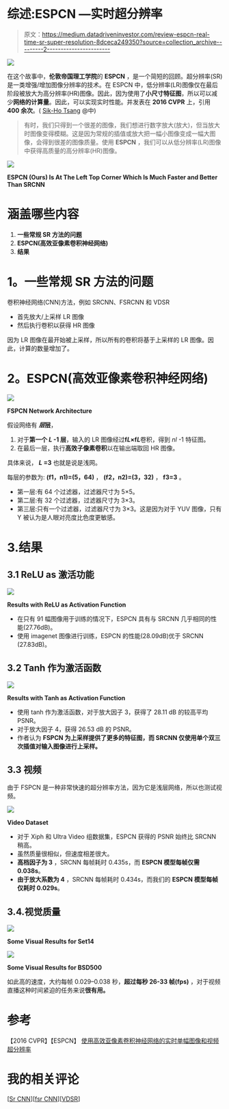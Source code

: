 # 综述:ESPCN —实时超分辨率

> 原文：<https://medium.datadriveninvestor.com/review-espcn-real-time-sr-super-resolution-8dceca249350?source=collection_archive---------2----------------------->

[![](img/533fb3953a45e11f1218b4dc888381e0.png)](http://www.track.datadriveninvestor.com/1126A)

在这个故事中，**伦敦帝国理工学院**的 **ESPCN** ，是一个简短的回顾。超分辨率(SR)是一类增强/增加图像分辨率的技术。在 ESPCN 中，低分辨率(LR)图像仅在最后阶段被放大为高分辨率(HR)图像。因此，因为使用了**小尺寸特征图**，所以可以减少**网络的计算量**。因此，可以实现实时性能。并发表在 **2016 CVPR** 上，引用 **400 余次**。( [Sik-Ho Tsang](https://medium.com/u/aff72a0c1243?source=post_page-----8dceca249350--------------------------------) @中)

> 有时，我们只得到一个很差的图像，我们想进行数字放大(放大)，但当放大时图像变得模糊。这是因为常规的插值或放大把一幅小图像变成一幅大图像，会得到很差的图像质量。使用 **ESPCN** ，我们可以从低分辨率(LR)图像中获得高质量的高分辨率(HR)图像。

![](img/16423e628710cf310d8058ea3608e811.png)

**ESPCN (Ours) Is At The Left Top Corner Which Is Much Faster and Better Than SRCNN**

# 涵盖哪些内容

1.  **一些常规 SR 方法的问题**
2.  **ESPCN(高效亚像素卷积神经网络)**
3.  **结果**

# **1。一些常规 SR 方法的问题**

卷积神经网络(CNN)方法，例如 SRCNN、FSRCNN 和 VDSR

*   首先放大/上采样 LR 图像
*   然后执行卷积以获得 HR 图像

因为 LR 图像在最开始被上采样，所以所有的卷积将基于上采样的 LR 图像。因此，计算的数量增加了。

# **2。ESPCN(高效亚像素卷积神经网络)**

![](img/75c5fc3072811b4e8b9d503f7c956d73.png)

**FSPCN Network Architecture**

假设网络有 ***层*层**，

1.  对于**第一个 *L* -1 层**，输入的 LR 图像经过**f*L*×f*L***卷积，得到 *nl* -1 特征图。
2.  在最后一层，执行**高效子像素卷积**以在输出端取回 HR 图像。

具体来说， ***L* =3** 也就是说是浅网。

每层的参数为: **(f1，n1)=(5，64)** ， **(f2，n2)=(3，32)** ， **f3=3** 。

*   第一层:有 64 个过滤器，过滤器尺寸为 5×5。
*   第二层:有 32 个过滤器，过滤器尺寸为 3×3。
*   第三层:只有一个过滤器，过滤器尺寸为 3×3。这是因为对于 YUV 图像，只有 Y 被认为是人眼对亮度比色度更敏感。

# 3.结果

## 3.1 ReLU as 激活功能

![](img/6c32825ae6252bac7a1d6c6d3f6ccedc.png)

**Results with ReLU as Activation Function**

*   在只有 91 幅图像用于训练的情况下，ESPCN 具有与 SRCNN 几乎相同的性能(27.76dB)。
*   使用 imagenet 图像进行训练，ESPCN 的性能(28.09dB)优于 SRCNN (27.83dB)。

## 3.2 Tanh 作为激活函数

![](img/3d013ff9d887d74fbcd9c1e30735b3b3.png)

**Results with Tanh as Activation Function**

*   使用 tanh 作为激活函数，对于放大因子 3，获得了 28.11 dB 的较高平均 PSNR。
*   对于放大因子 4，获得 26.53 dB 的 PSNR。
*   作者认为 **FSPCN 为上采样提供了更多的特征图，而 SRCNN 仅使用单个双三次插值对输入图像进行上采样。**

## 3.3 视频

由于 FSPCN 是一种非常快速的超分辨率方法，因为它是浅层网络，所以也测试视频。

![](img/669383df29943d9343abe8cb489cab45.png)

**Video Dataset**

*   对于 Xiph 和 Ultra Video 组数据集，ESPCN 获得的 PSNR 始终比 SRCNN 稍高。
*   虽然质量很相似，但速度相差很大。
*   **高档因子为 3** ，SRCNN 每帧耗时 0.435s，而 **ESPCN 模型每帧仅需 0.038s**。
*   **由于放大系数为 4** ，SRCNN 每帧耗时 0.434s，而我们的 **ESPCN 模型每帧仅耗时 0.029s**。

## 3.4.视觉质量

![](img/2cf6b405ff68f52d247e784cf0fdfee4.png)

**Some Visual Results for Set14**

![](img/3d02eceef79189de0e0cabfbc9e44da9.png)

**Some Visual Results for BSD500**

如此高的速度，大约每帧 0.029–0.038 秒，**超过每秒 26-33 帧(fps)** ，对于视频直播这种时间紧迫的任务来说**很有用。**

# 参考

【2016 CVPR】【ESPCN】
[使用高效亚像素卷积神经网络的实时单幅图像和视频超分辨率](https://arxiv.org/abs/1609.05158)

# 我的相关评论

[[Sr CNN](https://medium.com/coinmonks/review-srcnn-super-resolution-3cb3a4f67a7c)][[fsr CNN](https://towardsdatascience.com/review-fsrcnn-super-resolution-80ca2ee14da4)][[VDSR](https://towardsdatascience.com/review-vdsr-super-resolution-f8050d49362f)]